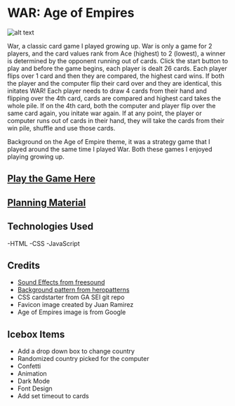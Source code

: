 # WAR: Age of Empires
![alt text](https://i.imgur.com/yUJCxBH.jpeg "War Card Game")

War, a classic card game I played growing up.  War  is only a game for 2 players, and the card values rank from Ace (highest) to 2 (lowest), a winner is determined by the opponent running out of cards.  Click the start button to play and before the game begins, each player is dealt 26 cards.  Each player flips over 1 card and then they are compared, the highest card wins. If both the player and the computer flip their card over and they are identical, this initates WAR!  Each player needs to draw 4 cards from their hand and flipping over the 4th card, cards are compared and highest card takes the whole pile.  If on the 4th card, both the computer and player flip over the same card again, you initate war again.  If at any point, the player or computer runs out of cards in their hand, they will take the cards from their win pile, shuffle and use those cards.

Background on the Age of Empire theme, it was a strategy game that I played around the same time I played War.  Both these games I enjoyed playing growing up.


##  [Play the Game Here](https://warthecardgame-btf.netlify.app)

## [Planning Material](https://docs.google.com/document/d/1a47oebq-Orz1j7DWTSFy0RwLvQxCOgTKB443srCqFo4/edit)

## Technologies Used

-HTML
-CSS
-JavaScript

## Credits

- [Sound Effects from freesound](https://freesound.org)
- [Background pattern from heropatterns](https://heropatterns.com)
- CSS cardstarter from GA SEI git repo
- Favicon image created by Juan Ramirez
- Age of Empires image is from Google

## Icebox Items

- Add a drop down box to change country
- Randomized country picked for the computer
- Confetti
- Animation
- Dark Mode
- Font Design
- Add set timeout to cards
